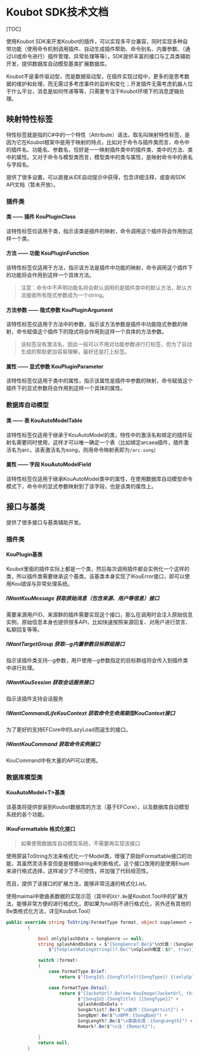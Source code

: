 # Koubot SDK技术文档

[TOC]

使用Koubot SDK来开发Koubot的插件，可以实现多平台兼容，同时实现多种自带功能（使用命令机制调用插件、自动生成插件帮助、命令别名、内置参数、（通过UI或命令进行）插件管理、异常处理等等），SDK提供丰富的接口与工具类辅助开发，提供数据库自动模型基类扩展数据库。

Koubot不是事件驱动型，而是数据驱动型，在插件实现过程中，更多的是思考数据的维护和处理，而无需过多考虑事件的监听和变化；开发插件无需考虑机器人位于什么平台，消息是如何传递等等，只需要专注于Koubot环境下的消息逻辑处理。



## 映射特性标签

特性标签就是指的C#中的一个特性（Attribute）语法，取名叫映射特性标签，是因为它在Koubot框架中是用于映射的特点，比如对于命令与插件类而言，命令中的插件名、功能名、参数名，恰好是一一映射插件类中的插件类、类中的方法、类中的属性。又对于命令与模型类而言，模型类中的类与属性，是映射命令中的表名与字段名。

提供了很多设置，可以直接从IDE自动提示中获得，包含详细注释，或查询SDK API文档（暂未开放）。

### 插件类

#### 类 —— 插件 KouPluginClass

该特性标签仅适用于类，指示该类是插件的映射，命令调用这个插件将会作用到这样一个类。

#### 方法 —— 功能 KouPluginFunction

该特性标签仅适用于方法，指示该方法是插件中功能的映射，命令调用这个插件下的功能将会作用到这样一个具体方法。

> 注意：命令中不声明功能名将会默认调用的是插件类中的默认方法，默认方法接收所有隐式参数成为一个string。

#### 方法参数 —— 隐式参数 KouPluginArgument

该特性标签仅适用于方法中的参数，指示该方法参数是插件中功能隐式参数的映射，命令赋值这个插件下的隐式将会作用到这样一个具体的方法参数。

> 该标签没有激活名，因此一般可以不用对功能参数进行打标签，但为了自动生成的帮助更加容易理解，最好还是打上标签。

#### 属性 —— 显式参数 KouPluginParameter

该特性标签仅适用于类中的属性，指示该属性是插件中参数的映射，命令赋值这个插件下的显式参数将会作用到这样一个具体的属性。

### 数据库自动模型

#### 类 —— 表 KouAutoModelTable

该特性标签仅适用于继承于KouAutoModel的类，特性中的激活名和绑定的插件反射名需要同时使用，这样才可以唯一确定一个表（比如绑定arcaea插件，插件激活名为arc，该表激活名为song，则用命令映射表即为`/arc.song`）

#### 属性 —— 字段 KouAutoModelField

该特性标签仅适用于继承KouAutoModel类中的属性，在使用数据库自动模型命令模式下，命令中的显式参数映射到了该字段，也是该类的属性上。





## 接口与基类

提供了很多接口与基类辅助开发。

### 插件类

#### KouPlugin基类

Koubot里面的插件实际上都是一个类，然后每次调用插件都会实例化一个这样的类，所以插件类需要继承这个基类。该基类本身实现了IKouError接口，即可以使用Kou错误与异常处理系统。

##### IWantKouMessage 获取原始消息（包含来源、用户等信息）接口

需要来源用户ID、来源群的插件需要实现这个接口，那么在调用时会注入原始信息实例，原始信息本身也提供很多API，比如快速按照来源回复、对用户进行禁言、私聊回复等等。

##### IWantTargetGroup 获取--g内置参数目标群组接口

指示该插件类支持--g参数，用户使用--g参数指定的目标群组将会传入到插件类中进行处理。

##### IWantKouSession 获取会话服务接口

指示该插件支持会话服务

##### IWantCommandLifeKouContext 获取命令生命周期型KouContext接口

为了更好的支持EFCore中的LazyLoad而诞生的接口。

##### IWantKouCommand 获取命令实例接口

KouCommand中有大量的API可以使用。



### 数据库模型类

#### KouAutoModel\<T\>基类

该基类将提供安装到Koubot数据库的方法（基于EFCore），以及数据库自动模型系统的各个功能。



#### IKouFormattable 格式化接口

> 如果使用数据库自动模型系统，不需要再实现该接口

使用原装ToString方法来格式化一个Model类，增强了原始IFormattable接口的功能，其虽然灵活多变但是是根据string来判断格式，这个接口改用的是使用Enum来进行格式选择，这样减少了不可控性，并加强了代码规范性。

而且，提供了该接口的扩展方法，能够非常迅速的格式化List。

使用maimai中歌曲表数据的实现示范（其中的`XX?.Be`是Koubot.Tool中的扩展方法，能够非常方便的进行格式化，即如果为null则不进行格式化，另外还有其他的Be类格式化方法，详见Koubot.Tool）

```c#
public override string ToString(FormatType format, object supplement = null)
        {

            bool onlySplashData = SongGenre == null;
            string splashAndDxData = $"{SongGenre?.Be($"\n分类：{SongGenre}")}{ToRatingString()?.Be("\n难度：$0", true)}{ToConstantString()?.Be("\n定数：$0", true)}" +
                $"{ToSplashRatingString()?.Be("\nSplash难度：$0", true)}";

            switch (format)
            {
                case FormatType.Brief:
                    return $"{SongId}.{SongTitle}({SongType}) {(onlySplashData ? $"*[{ToSplashRatingString()}]" : $"[{ToConstantString()}]")}";

                case FormatType.Detail:
                    return $"{JacketUrl?.Be(new KouImage(JacketUrl, this).ToKouResourceString())}" + 
                           $"{SongId}.{SongTitle} [{SongType}]" +
                           splashAndDxData +
                           SongArtist?.Be($"\n曲师：{SongArtist}") +
                           SongBpm?.Be($"\nBPM：{SongBpm}") +
                           SongLength?.Be($"\n歌曲长度：{SongLength}") +
                           Remark?.Be($"\n注：{Remark}");

            }
            return null;
        }
```




